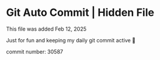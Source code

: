 # Git Auto Commit | Hidden File

This file was added Feb 12, 2025

Just for fun and keeping my daily git commit active 🤪

commit number: 30587
